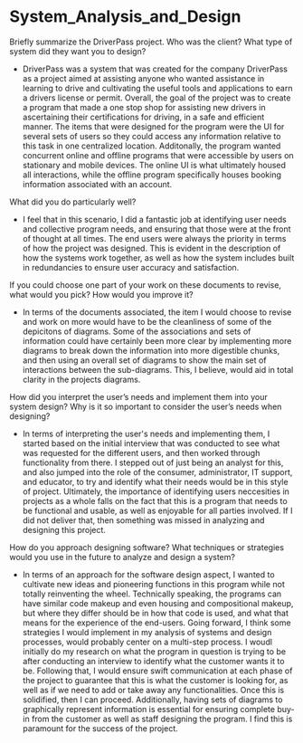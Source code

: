# System_Analysis_and_Design

Briefly summarize the DriverPass project. Who was the client? What type of system did they want you to design?

 - DriverPass was a system that was created for the company DriverPass as a project aimed at assisting anyone who wanted assistance in learning to drive and cultivating the useful tools and applications to earn a drivers license or permit. Overall, the goal of the project was to create a program that made a one stop shop for assisting new drivers in ascertaining their certifications for driving, in a safe and efficient manner. The items that were designed for the program were the UI for several sets of users so they could access any information relative to this task in one centralized location. Additonally, the program wanted concurrent online and offline programs that were accessible by users on stationary and mobile devices. The online UI is what ultimately housed all interactions, while the offline program specifically houses booking information associated with an account. 

What did you do particularly well?

 - I feel that in this scenario, I did a fantastic job at identifying user needs and collective program needs, and ensuring that those were at the front of thought at all times. The end users were always the priority in terms of how the project was designed. This is evident in the description of how the systems work together, as well as how the system includes built in redundancies to ensure user accuracy and satisfaction.

If you could choose one part of your work on these documents to revise, what would you pick? How would you improve it?

 - In terms of the documents associated, the item I would choose to revise and work on more would have to be the cleanliness of some of the depicitons of diagrams. Some of the associations and sets of information could have certainly been more clear by implementing more diagrams to break down the information into more digestible chunks, and then using an overall set of diagrams to show the main set of interactions between the sub-diagrams. This, I believe, would aid in total clarity in the projects diagrams.

How did you interpret the user’s needs and implement them into your system design? Why is it so important to consider the user’s needs when designing?

 - In terms of interpreting the user's needs and implementing them, I started based on the initial interview that was conducted to see what was requested for the different users, and then worked through functionality from there. I stepped out of just being an analyst for this, and also jumped into the role of the consumer, administrator, IT support, and educator, to try and identify what their needs would be in this style of project. Ultimately, the importance of identifying users neccesities in projects as a whole falls on the fact that this is a program that needs to be functional and usable, as well as enjoyable for all parties involved. If I did not deliver that, then something was missed in analyzing and designing this project.

How do you approach designing software? What techniques or strategies would you use in the future to analyze and design a system?

 - In terms of an approach for the software design aspect, I wanted to cultivate new ideas and pioneering functions in this program while not totally reinventing the wheel. Technically speaking, the programs can have similar code makeup and even housing and compositional makeup, but where they differ should be in how that code is used, and what that means for the experience of the end-users. Going forward, I think some strategies I would implement in my analysis of systems and design processes, would probably center on a multi-step process. I woudl initially do my research on what the program in question is trying to be after conducting an interview to identify what the customer wants it to be. Following that, I would ensure swift communication at each phase of the project to guarantee that this is what the customer is looking for, as well as if we need to add or take away any functionalities. Once this is solidified, then I can proceed. Additionally, having sets of diagrams to graphically represent information is essential for ensuring complete buy-in from the customer as well as staff designing the program. I find this is paramount for the success of the project.
